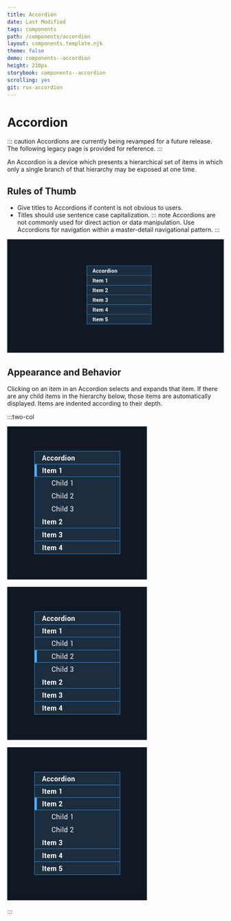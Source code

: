 ```yaml
---
title: Accordion
date: Last Modified
tags: components
path: /components/accordion
layout: components.template.njk
theme: false
demo: components--accordion
height: 210px
storybook: components--accordion
scrolling: yes
git: rux-accordion
---
```


# Accordion

::: caution
Accordions are currently being revamped for a future release. The following legacy page is provided for reference.
:::

An Accordion is a device which presents a hierarchical set of items in which only a single branch of that hierarchy may be exposed at one time.

## Rules of Thumb

- Give titles to Accordions if content is not obvious to users.
- Titles should use sentence case capitalization.
  ::: note
  Accordions are not commonly used for direct action or data manipulation. Use Accordions for navigation within a master-detail navigational pattern.
  :::

![Example of an accordion in its collapsed state](/img/components/accordion-1.png)

## Appearance and Behavior

Clicking on an item in an Accordion selects and expands that item. If there are any child items in the hierarchy below, those items are automatically displayed. Items are indented according to their depth.

:::two-col

![Chapter 1 is selected and its children are displayed.](/img/components/accordion-2.png "Do: Item 1 is selected and its children are displayed.")

![If a child item of the current selection is selected, that entire branch remains displayed.](/img/components/accordion-3.png "If a child item of the current selection is selected, that entire branch remains displayed.")

![If a different branch is selected, for example, by clicking on a different top level item, the current branch automatically closes and the new branch opens.](/img/components/accordion-4.png "If a different branch is selected, for example, by clicking on a different top level item, the current branch automatically closes and the new branch opens.")

:::
